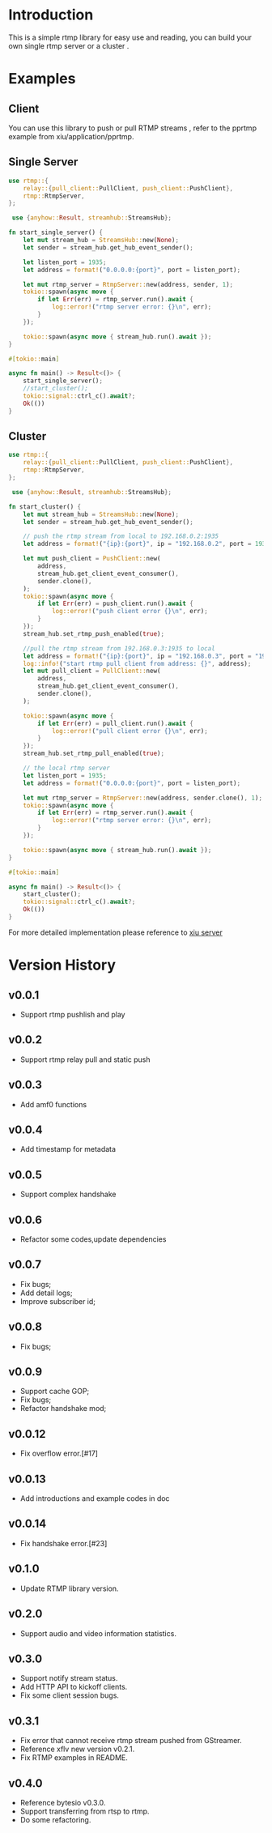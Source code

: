 # Introduction

This is a simple rtmp library for easy use and reading, you can build your own single rtmp server or a cluster .

# Examples

## Client

   You can use this library to push or pull RTMP streams , refer to the pprtmp example from xiu/application/pprtmp.

## Single Server

```rust
use rtmp::{
    relay::{pull_client::PullClient, push_client::PushClient},
    rtmp::RtmpServer,
};

 use {anyhow::Result, streamhub::StreamsHub};

fn start_single_server() {
    let mut stream_hub = StreamsHub::new(None);
    let sender = stream_hub.get_hub_event_sender();

    let listen_port = 1935;
    let address = format!("0.0.0.0:{port}", port = listen_port);

    let mut rtmp_server = RtmpServer::new(address, sender, 1);
    tokio::spawn(async move {
        if let Err(err) = rtmp_server.run().await {
            log::error!("rtmp server error: {}\n", err);
        }
    });

    tokio::spawn(async move { stream_hub.run().await });
}

#[tokio::main]

async fn main() -> Result<()> {
    start_single_server();
    //start_cluster();
    tokio::signal::ctrl_c().await?;
    Ok(())
}
```

## Cluster

```rust
use rtmp::{
    relay::{pull_client::PullClient, push_client::PushClient},
    rtmp::RtmpServer,
};

 use {anyhow::Result, streamhub::StreamsHub};

fn start_cluster() {
    let mut stream_hub = StreamsHub::new(None);
    let sender = stream_hub.get_hub_event_sender();

    // push the rtmp stream from local to 192.168.0.2:1935
    let address = format!("{ip}:{port}", ip = "192.168.0.2", port = 1935);

    let mut push_client = PushClient::new(
        address,
        stream_hub.get_client_event_consumer(),
        sender.clone(),
    );
    tokio::spawn(async move {
        if let Err(err) = push_client.run().await {
            log::error!("push client error {}\n", err);
        }
    });
    stream_hub.set_rtmp_push_enabled(true);

    //pull the rtmp stream from 192.168.0.3:1935 to local
    let address = format!("{ip}:{port}", ip = "192.168.0.3", port = "1935");
    log::info!("start rtmp pull client from address: {}", address);
    let mut pull_client = PullClient::new(
        address,
        stream_hub.get_client_event_consumer(),
        sender.clone(),
    );

    tokio::spawn(async move {
        if let Err(err) = pull_client.run().await {
            log::error!("pull client error {}\n", err);
        }
    });
    stream_hub.set_rtmp_pull_enabled(true);

    // the local rtmp server
    let listen_port = 1935;
    let address = format!("0.0.0.0:{port}", port = listen_port);

    let mut rtmp_server = RtmpServer::new(address, sender.clone(), 1);
    tokio::spawn(async move {
        if let Err(err) = rtmp_server.run().await {
            log::error!("rtmp server error: {}\n", err);
        }
    });

    tokio::spawn(async move { stream_hub.run().await });
}

#[tokio::main]

async fn main() -> Result<()> {
    start_cluster();
    tokio::signal::ctrl_c().await?;
    Ok(())
}
```

 For more detailed implementation please reference to [xiu server](https://github.com/harlanc/xiu/blob/master/application/xiu/src/main.rs)

     

# Version History
## v0.0.1
- Support rtmp pushlish and play
## v0.0.2
- Support rtmp relay pull and static push
## v0.0.3
- Add amf0 functions 
## v0.0.4
- Add timestamp for metadata 
## v0.0.5
- Support complex handshake
## v0.0.6
- Refactor some codes,update dependencies
## v0.0.7
- Fix bugs;
- Add detail logs;
- Improve subscriber id;
## v0.0.8
- Fix bugs;
## v0.0.9
- Support cache GOP;
- Fix bugs;
- Refactor handshake mod;
## v0.0.12
- Fix overflow error.[#17]
## v0.0.13
- Add introductions and example codes in doc
## v0.0.14
- Fix handshake error.[#23]
## v0.1.0
- Update RTMP library version.
## v0.2.0
- Support audio and video information statistics.
## v0.3.0
- Support notify stream status.
- Add HTTP API to kickoff clients.
- Fix some client session bugs.
## v0.3.1
- Fix error that cannot receive rtmp stream pushed from GStreamer.
- Reference xflv new version v0.2.1.
- Fix RTMP examples in README.
## v0.4.0
- Reference bytesio v0.3.0.
- Support transferring from rtsp to rtmp.
- Do some refactoring.






